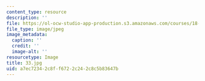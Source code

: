```yaml
---
content_type: resource
description: ''
file: https://ol-ocw-studio-app-production.s3.amazonaws.com/courses/18-03-differential-equations-spring-2010/a7ec72342c8ff6722c242c8c5b83647b_33.jpg
file_type: image/jpeg
image_metadata:
  caption: ''
  credit: ''
  image-alt: ''
resourcetype: Image
title: 33.jpg
uid: a7ec7234-2c8f-f672-2c24-2c8c5b83647b
---
```

